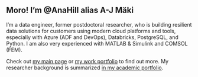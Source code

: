 ## Moro! I’m @AnaHill alias A-J Mäki
I’m a data engineer, former postdoctoral researcher, who is building resilient data solutions for customers using modern cloud platforms and tools, especially with Azure (ADF and DevOps), Databricks, PostgreSQL, and Python. 
I am also very experienced with MATLAB & Simulink and COMSOL (FEM). 

Check out [my main page](https://anahill.github.io/) or [my work portfolio](https://anahill.github.io/work.html) to find out more. My researcher background is summarized [in my academic portfolio](https://anahill.github.io/academic.html).

<!---
AnaHill/AnaHill is a ✨ special ✨ repository because its `README.md` (this file) appears on your GitHub profile.
You can click the Preview link to take a look at your changes.
- 💞️ I’m looking to collaborate on ...
- 📫 How to reach me ...
--->
